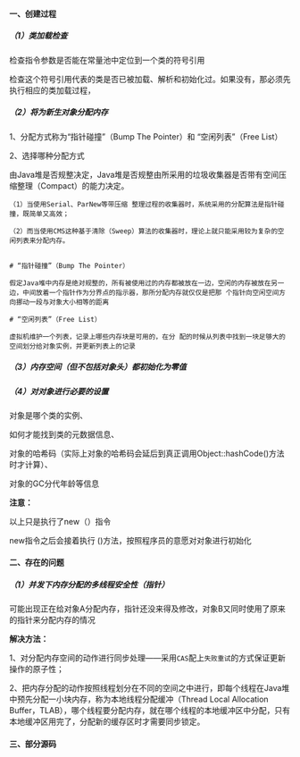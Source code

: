 #### 一、创建过程

##### （1）类加载检查

检查指令参数是否能在常量池中定位到一个类的符号引用

检查这个符号引用代表的类是否已被加载、解析和初始化过。如果没有，那必须先执行相应的类加载过程，



##### （2）将为新生对象分配内存

1、分配方式称为“指针碰撞”（Bump The Pointer）和 “空闲列表”（Free List）

2、选择哪种分配方式

由Java堆是否规整决定，Java堆是否规整由所采用的垃圾收集器是否带有空间压缩整理（Compact）的能力决定。

```shell
（1）当使用Serial、ParNew等带压缩 整理过程的收集器时，系统采用的分配算法是指针碰撞，既简单又高效；

（2）而当使用CMS这种基于清除（Sweep）算法的收集器时，理论上就只能采用较为复杂的空闲列表来分配内存。 


# “指针碰撞”（Bump The Pointer）

假定Java堆中内存是绝对规整的，所有被使用过的内存都被放在一边，空闲的内存被放在另一边，中间放着一个指针作为分界点的指示器，那所分配内存就仅仅是把那 个指针向空闲空间方向挪动一段与对象大小相等的距离

# “空闲列表”（Free List）

虚拟机维护一个列表，记录上哪些内存块是可用的，在分 配的时候从列表中找到一块足够大的空间划分给对象实例，并更新列表上的记录
```



##### （3）内存空间（但不包括对象头）都初始化为零值



##### （4）对对象进行必要的设置

对象是哪个类的实例、

如何才能找到类的元数据信息、

对象的哈希码（实际上对象的哈希码会延后到真正调用Object::hashCode()方法时才计算）、

对象的GC分代年龄等信息





**注意：**

以上只是执行了new（）指令

new指令之后会接着执行<init> ()方法，按照程序员的意愿对对象进行初始化





#### 二、存在的问题

##### （1）并发下内存分配的多线程安全性（指针）

可能出现正在给对象A分配内存，指针还没来得及修改，对象B又同时使用了原来的指针来分配内存的情况

**解决方法：**

1、对分配内存空间的动作进行同步处理——采用`CAS`配上`失败重试`的方式保证更新操作的原子性；

2、把内存分配的动作按照线程划分在不同的空间之中进行，即每个线程在Java堆中预先分配一小块内存，称为本地线程分配缓冲（Thread Local Allocation Buffer，TLAB），哪个线程要分配内存，就在哪个线程的本地缓冲区中分配，只有本地缓冲区用完了，分配新的缓存区时才需要同步锁定。



#### 三、部分源码

```

```

